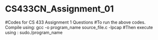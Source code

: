 # CS433CN_Assignment_01
#Codes for CS 433 Assignment 1 Questions
#To run the above codes. Compile using: gcc -o program_name source_file.c -lpcap
#Then execute using : sudo./program_name
